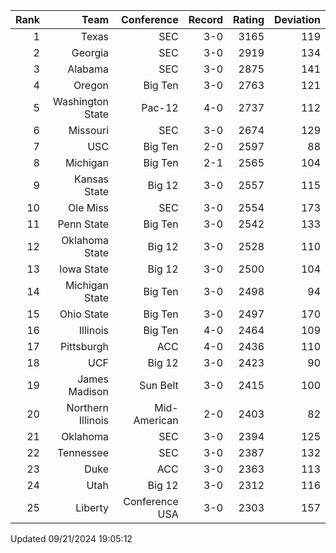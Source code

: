 | Rank  | Team                 | Conference           | Record   | Rating | Deviation |
| ---:  | ---:                 | ---:                 | ---:     | ---:   | ---:      |
| 1     | Texas                | SEC                  | 3-0      | 3165   | 119       |
| 2     | Georgia              | SEC                  | 3-0      | 2919   | 134       |
| 3     | Alabama              | SEC                  | 3-0      | 2875   | 141       |
| 4     | Oregon               | Big Ten              | 3-0      | 2763   | 121       |
| 5     | Washington State     | Pac-12               | 4-0      | 2737   | 112       |
| 6     | Missouri             | SEC                  | 3-0      | 2674   | 129       |
| 7     | USC                  | Big Ten              | 2-0      | 2597   | 88        |
| 8     | Michigan             | Big Ten              | 2-1      | 2565   | 104       |
| 9     | Kansas State         | Big 12               | 3-0      | 2557   | 115       |
| 10    | Ole Miss             | SEC                  | 3-0      | 2554   | 173       |
| 11    | Penn State           | Big Ten              | 3-0      | 2542   | 133       |
| 12    | Oklahoma State       | Big 12               | 3-0      | 2528   | 110       |
| 13    | Iowa State           | Big 12               | 3-0      | 2500   | 104       |
| 14    | Michigan State       | Big Ten              | 3-0      | 2498   | 94        |
| 15    | Ohio State           | Big Ten              | 3-0      | 2497   | 170       |
| 16    | Illinois             | Big Ten              | 4-0      | 2464   | 109       |
| 17    | Pittsburgh           | ACC                  | 4-0      | 2436   | 110       |
| 18    | UCF                  | Big 12               | 3-0      | 2423   | 90        |
| 19    | James Madison        | Sun Belt             | 3-0      | 2415   | 100       |
| 20    | Northern Illinois    | Mid-American         | 2-0      | 2403   | 82        |
| 21    | Oklahoma             | SEC                  | 3-0      | 2394   | 125       |
| 22    | Tennessee            | SEC                  | 3-0      | 2387   | 132       |
| 23    | Duke                 | ACC                  | 3-0      | 2363   | 113       |
| 24    | Utah                 | Big 12               | 3-0      | 2312   | 116       |
| 25    | Liberty              | Conference USA       | 3-0      | 2303   | 157       |

Updated 09/21/2024 19:05:12
